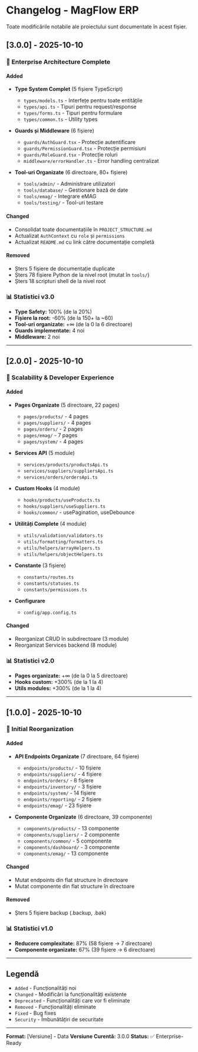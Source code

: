 # Changelog - MagFlow ERP

Toate modificările notabile ale proiectului sunt documentate în acest fișier.

## [3.0.0] - 2025-10-10

### 🎯 Enterprise Architecture Complete

#### Added
- **Type System Complet** (5 fișiere TypeScript)
  - `types/models.ts` - Interfețe pentru toate entitățile
  - `types/api.ts` - Tipuri pentru request/response
  - `types/forms.ts` - Tipuri pentru formulare
  - `types/common.ts` - Utility types
  
- **Guards și Middleware** (6 fișiere)
  - `guards/AuthGuard.tsx` - Protecție autentificare
  - `guards/PermissionGuard.tsx` - Protecție permisiuni
  - `guards/RoleGuard.tsx` - Protecție roluri
  - `middleware/errorHandler.ts` - Error handling centralizat
  
- **Tool-uri Organizate** (6 directoare, 80+ fișiere)
  - `tools/admin/` - Administrare utilizatori
  - `tools/database/` - Gestionare bază de date
  - `tools/emag/` - Integrare eMAG
  - `tools/testing/` - Tool-uri testare

#### Changed
- Consolidat toate documentațiile în `PROJECT_STRUCTURE.md`
- Actualizat `AuthContext` cu `role` și `permissions`
- Actualizat `README.md` cu link către documentație completă

#### Removed
- Șters 5 fișiere de documentație duplicate
- Șters 78 fișiere Python de la nivel root (mutat în `tools/`)
- Șters 18 scripturi shell de la nivel root

### 📊 Statistici v3.0
- **Type Safety:** 100% (de la 20%)
- **Fișiere la root:** -60% (de la 150+ la ~60)
- **Tool-uri organizate:** +∞ (de la 0 la 6 directoare)
- **Guards implementate:** 4 noi
- **Middleware:** 2 noi

---

## [2.0.0] - 2025-10-10

### 🚀 Scalability & Developer Experience

#### Added
- **Pages Organizate** (5 directoare, 22 pages)
  - `pages/products/` - 4 pages
  - `pages/suppliers/` - 4 pages
  - `pages/orders/` - 2 pages
  - `pages/emag/` - 7 pages
  - `pages/system/` - 4 pages

- **Services API** (5 module)
  - `services/products/productsApi.ts`
  - `services/suppliers/suppliersApi.ts`
  - `services/orders/ordersApi.ts`

- **Custom Hooks** (4 module)
  - `hooks/products/useProducts.ts`
  - `hooks/suppliers/useSuppliers.ts`
  - `hooks/common/` - usePagination, useDebounce

- **Utilități Complete** (4 module)
  - `utils/validation/validators.ts`
  - `utils/formatting/formatters.ts`
  - `utils/helpers/arrayHelpers.ts`
  - `utils/helpers/objectHelpers.ts`

- **Constante** (3 fișiere)
  - `constants/routes.ts`
  - `constants/statuses.ts`
  - `constants/permissions.ts`

- **Configurare**
  - `config/app.config.ts`

#### Changed
- Reorganizat CRUD în subdirectoare (3 module)
- Reorganizat Services backend (8 module)

### 📊 Statistici v2.0
- **Pages organizate:** +∞ (de la 0 la 5 directoare)
- **Hooks custom:** +300% (de la 1 la 4)
- **Utils modules:** +300% (de la 1 la 4)

---

## [1.0.0] - 2025-10-10

### 🎨 Initial Reorganization

#### Added
- **API Endpoints Organizate** (7 directoare, 64 fișiere)
  - `endpoints/products/` - 10 fișiere
  - `endpoints/suppliers/` - 4 fișiere
  - `endpoints/orders/` - 8 fișiere
  - `endpoints/inventory/` - 3 fișiere
  - `endpoints/system/` - 14 fișiere
  - `endpoints/reporting/` - 2 fișiere
  - `endpoints/emag/` - 23 fișiere

- **Componente Organizate** (6 directoare, 39 componente)
  - `components/products/` - 13 componente
  - `components/suppliers/` - 2 componente
  - `components/common/` - 5 componente
  - `components/dashboard/` - 3 componente
  - `components/emag/` - 13 componente

#### Changed
- Mutat endpoints din flat structure în directoare
- Mutat componente din flat structure în directoare

#### Removed
- Șters 5 fișiere backup (.backup, .bak)

### 📊 Statistici v1.0
- **Reducere complexitate:** 87% (58 fișiere → 7 directoare)
- **Componente organizate:** 67% (39 fișiere → 6 directoare)

---

## Legendă

- `Added` - Funcționalități noi
- `Changed` - Modificări la funcționalități existente
- `Deprecated` - Funcționalități care vor fi eliminate
- `Removed` - Funcționalități eliminate
- `Fixed` - Bug fixes
- `Security` - Îmbunătățiri de securitate

---

**Format:** [Versiune] - Data
**Versiune Curentă:** 3.0.0
**Status:** ✅ Enterprise-Ready

